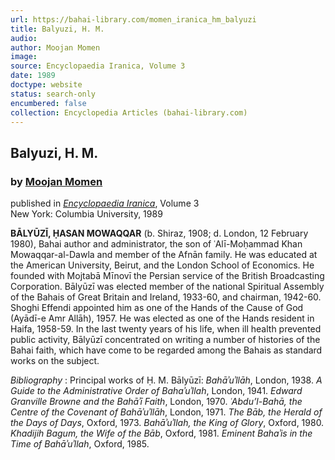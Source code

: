 ```yaml
---
url: https://bahai-library.com/momen_iranica_hm_balyuzi
title: Balyuzi, H. M.
audio: 
author: Moojan Momen
image: 
source: Encyclopaedia Iranica, Volume 3
date: 1989
doctype: website
status: search-only
encumbered: false
collection: Encyclopedia Articles (bahai-library.com)
---
```



## Balyuzi, H. M.

### by [Moojan Momen](https://bahai-library.com/author/Moojan+Momen)

published in [_Encyclopaedia Iranica_](https://bahai-library.com/series/Encyclopaedia%20Iranica), Volume 3  
New York: Columbia University, 1989


**BĀLYŪZĪ, ḤASAN MOWAQQAR** (b. Shiraz, 1908; d. London, 12 February 1980), Bahai author and administrator, the son of ʿAlī-Moḥammad Khan Mowaqqar-al-Dawla and member of the Afnān family. He was educated at the American University, Beirut, and the London School of Economics. He founded with Mojtabā Mīnovī the Persian service of the British Broadcasting Corporation. Bālyūzī was elected member of the national Spiritual Assembly of the Bahais of Great Britain and Ireland, 1933-60, and chairman, 1942-60. Shoghi Effendi appointed him as one of the Hands of the Cause of God (Ayādī-e Amr Allāh), 1957. He was elected as one of the Hands resident in Haifa, 1958-59. In the last twenty years of his life, when ill health prevented public activity, Bālyūzī concentrated on writing a number of histories of the Bahai faith, which have come to be regarded among the Bahais as standard works on the subject.

_Bibliography_ : Principal works of Ḥ. M. Bālyūzī: _Bahāʾuʾllāh_, London, 1938. _A Guide to the Administrative Order of Bahaʾuʾllah_, London, 1941. _Edward Granville Browne and the Bahāʾī Faith_, London, 1970. _ʿAbdu’l-Bahā, the Centre of the Covenant of Bahāʾuʾllāh_, London, 1971. _The Bāb, the Herald of the Days of Days_, Oxford, 1973. _Bahāʾuʾllah, the King of Glory_, Oxford, 1980. _Khadijih Bagum, the Wife of the Bāb_, Oxford, 1981. _Eminent Bahaʾis in the Time of Bahāʾuʾllah_, Oxford, 1985.